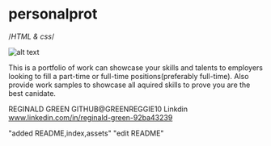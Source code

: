 <!-- Title -->
# personalprot

<!-- list of technologies used -->
/*HTML & css*/

<!-- URL to hosted site -->


<!-- picture of site -->
![alt text](./assets.css/images/F4C07277-688B-4119-BC8C-60C8935DA5CF.jpeg)

<!-- description of the site purpose -->
This is a portfolio of work can showcase your skills and talents to employers looking to fill a part-time or full-time positions(preferably full-time). Also provide work samples to showcase all aquired skills to prove you are the best canidate. 

<!-- author & contributors -->
REGINALD GREEN GITHUB@GREENREGGIE10
Linkdin www.linkedin.com/in/reginald-green-92ba43239
<!-- updates -->
"added README,index,assets"
"edit README"
